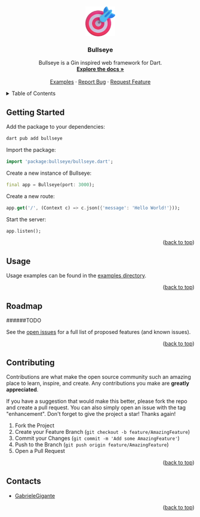 <a name="readme-top"></a>

<!-- PROJECT LOGO -->
<br />
<div align="center">
  <a href="https://github.com/GabrieleGigante/bullseye">
    <img src="images/logo.png" alt="Logo" width="80" height="80">
  </a>

<h3 align="center">Bullseye</h3>

  <p align="center">
    Bullseye is a Gin inspired web framework for Dart.
    <br />
    <a href="https://github.com/GabrieleGigante/bullseye/tree/main/docs"><strong>Explore the docs »</strong></a>
    <br />
    <br />
    <a href="https://github.com/GabrieleGigante/bullseye/tree/main/examples">Examples</a>
    ·
    <a href="https://github.com/GabrieleGigante/bullseye/issues">Report Bug</a>
    ·
    <a href="https://github.com/GabrieleGigante/bullseye/issues">Request Feature</a>
  </p>
</div>



<!-- TABLE OF CONTENTS -->
<details>
  <summary>Table of Contents</summary>
  <ol>
    <li><a href="#getting-started">Getting Started</a></li>
    <li><a href="#usage">Usage</a></li>
    <li><a href="#contributing">Contributing</a></li>
    <!-- <li><a href="#acknowledgments">Acknowledgments</a></li> -->
    <li><a href="#contacts">Contacts</a></li>
  </ol>
</details>



<!-- ABOUT THE PROJECT -->
<!-- ## About The Project

[![Product Name Screen Shot][product-screenshot]](https://example.com) -->


<!-- GETTING STARTED -->
## Getting Started

Add the package to your dependencies:

```bash
dart pub add bullseye
```
<!-- or
```dart
dependencies:
  bullseye: latest
```
<br/> -->

Import the package:

```dart
import 'package:bullseye/bullseye.dart';
```

Create a new instance of Bullseye:

```dart
final app = Bullseye(port: 3000);
```

Create a new route:

```dart
app.get('/', (Context c) => c.json({'message': 'Hello World!'}));
```

Start the server:

```dart
app.listen();
```

<p align="right">(<a href="#readme-top">back to top</a>)</p>


<!-- USAGE EXAMPLES -->
## Usage

Usage examples can be found in the [examples directory](https://github.com/GabrieleGigante/bullseye/tree/main/examples).

<p align="right">(<a href="#readme-top">back to top</a>)</p>

<!-- ROADMAP -->
## Roadmap

######TODO
<!-- - [ ] Feature 1
- [ ] Feature 2
- [ ] Feature 3
    - [ ] Nested Feature -->

See the [open issues](https://github.com/GabrieleGigante/bullseye/issues) for a full list of proposed features (and known issues).

<p align="right">(<a href="#readme-top">back to top</a>)</p>



<!-- CONTRIBUTING -->
## Contributing

Contributions are what make the open source community such an amazing place to learn, inspire, and create. Any contributions you make are **greatly appreciated**.

If you have a suggestion that would make this better, please fork the repo and create a pull request. You can also simply open an issue with the tag "enhancement".
Don't forget to give the project a star! Thanks again!

1. Fork the Project
2. Create your Feature Branch (`git checkout -b feature/AmazingFeature`)
3. Commit your Changes (`git commit -m 'Add some AmazingFeature'`)
4. Push to the Branch (`git push origin feature/AmazingFeature`)
5. Open a Pull Request

<p align="right">(<a href="#readme-top">back to top</a>)</p>

<!-- CONTACTS -->
## Contacts

- [GabrieleGigante](mailto:gabriele@gigante.cc)

<p align="right">(<a href="#readme-top">back to top</a>)</p>



<!-- ACKNOWLEDGMENTS -->
<!-- ## Acknowledgments

* []()
* []()
* []()

<p align="right">(<a href="#readme-top">back to top</a>)</p> -->



<!-- MARKDOWN LINKS & IMAGES -->
<!-- https://www.markdownguide.org/basic-syntax/#reference-style-links -->
[contributors-shield]: https://img.shields.io/github/contributors/GabrieleGigante/bullseye.svg?style=for-the-badge
[contributors-url]: https://github.com/GabrieleGigante/bullseye/graphs/contributors
[forks-shield]: https://img.shields.io/github/forks/GabrieleGigante/bullseye.svg?style=for-the-badge
[forks-url]: https://github.com/GabrieleGigante/bullseye/network/members
[stars-shield]: https://img.shields.io/github/stars/GabrieleGigante/bullseye.svg?style=for-the-badge
[stars-url]: https://github.com/GabrieleGigante/bullseye/stargazers
[issues-shield]: https://img.shields.io/github/issues/GabrieleGigante/bullseye.svg?style=for-the-badge
[issues-url]: https://github.com/GabrieleGigante/bullseye/issues
[license-shield]: https://img.shields.io/github/license/GabrieleGigante/bullseye.svg?style=for-the-badge
[license-url]: https://github.com/GabrieleGigante/bullseye/blob/master/LICENSE.txt
[linkedin-shield]: https://img.shields.io/badge/-LinkedIn-black.svg?style=for-the-badge&logo=linkedin&colorB=555
[linkedin-url]: https://linkedin.com/in/linkedin_username
[product-screenshot]: images/screenshot.png
[Next.js]: https://img.shields.io/badge/next.js-000000?style=for-the-badge&logo=nextdotjs&logoColor=white
[Next-url]: https://nextjs.org/
[React.js]: https://img.shields.io/badge/React-20232A?style=for-the-badge&logo=react&logoColor=61DAFB
[React-url]: https://reactjs.org/
[Vue.js]: https://img.shields.io/badge/Vue.js-35495E?style=for-the-badge&logo=vuedotjs&logoColor=4FC08D
[Vue-url]: https://vuejs.org/
[Angular.io]: https://img.shields.io/badge/Angular-DD0031?style=for-the-badge&logo=angular&logoColor=white
[Angular-url]: https://angular.io/
[Svelte.dev]: https://img.shields.io/badge/Svelte-4A4A55?style=for-the-badge&logo=svelte&logoColor=FF3E00
[Svelte-url]: https://svelte.dev/
[Laravel.com]: https://img.shields.io/badge/Laravel-FF2D20?style=for-the-badge&logo=laravel&logoColor=white
[Laravel-url]: https://laravel.com
[Bootstrap.com]: https://img.shields.io/badge/Bootstrap-563D7C?style=for-the-badge&logo=bootstrap&logoColor=white
[Bootstrap-url]: https://getbootstrap.com
[JQuery.com]: https://img.shields.io/badge/jQuery-0769AD?style=for-the-badge&logo=jquery&logoColor=white
[JQuery-url]: https://jquery.com 